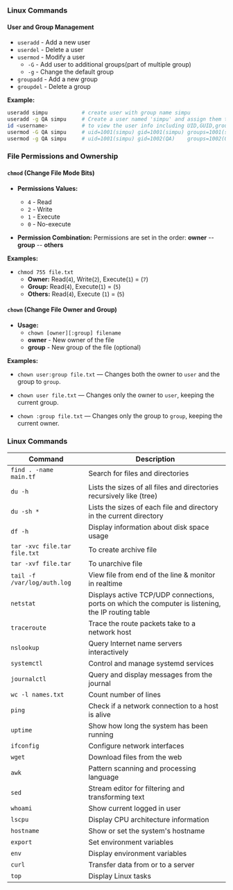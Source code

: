 
### Linux Commands

#### User and Group Management
- `useradd` - Add a new user
- `userdel` - Delete a user
- `usermod` - Modify a user
  - `-G` - Add user to additional groups(part of multiple group)
  - `-g` - Change the default group
- `groupadd` - Add a new group
- `groupdel` - Delete a group

**Example:**
```bash
useradd simpu           # create user with group name simpu 
useradd -g QA simpu     # Create a user named 'simpu' and assign them to the 'QA' group
id <username>           # to view the user info including UID,GUID,group
usermod -G QA simpu     # uid=1001(simpu) gid=1001(simpu) groups=1001(simpu),1002(QA)
usermod -g QA simpu     # uid=1001(simpu) gid=1002(QA)    groups=1002(QA)
```


### File Permissions and Ownership

#### `chmod` (Change File Mode Bits)
- **Permissions Values:**
  - `4` - Read
  - `2` - Write
  - `1` - Execute
  - `0` - No-execute

- **Permission Combination:** Permissions are set in the order: **owner** -- **group** -- **others**

**Examples:**
- `chmod 755 file.txt` 
  - **Owner:** Read(`4`), Write(`2`), Execute(`1`) = (`7`)
  - **Group:** Read(`4`), Execute(`1`) = (`5`)
  - **Others:** Read(`4`), Execute (`1`) = (`5`)

#### `chown` (Change File Owner and Group)
- **Usage:**
  - `chown [owner][:group] filename`
  - **owner** - New owner of the file
  - **group** - New group of the file (optional)

**Examples:**
- `chown user:group file.txt` 
  — Changes both the owner to `user` and the group to `group`.

- `chown user file.txt`
  — Changes only the owner to `user`, keeping the current group.

- `chown :group file.txt`
  — Changes only the group to `group`, keeping the current owner.


### Linux Commands

| Command                         | Description                                                            |
|---------------------------------|------------------------------------------------------------------------|
| `find . -name main.tf`          | Search for files and directories                                      |
| `du -h`                         | Lists the sizes of all files and directories recursively like (tree)   |
| `du -sh *`                      | Lists the sizes of each file and directory in the current directory    |
| `df -h`                         | Display information about disk space usage                            |
| `tar -xvc file.tar file.txt`    | To create archive file                                                 |
| `tar -xvf file.tar`             | To unarchive file                                                       |
| `tail -f /var/log/auth.log`     | View file from end of the line & monitor in realtime                   |
| `netstat`                       | Displays active TCP/UDP connections, ports on which the computer is listening, the IP routing table |
| `traceroute`                    | Trace the route packets take to a network host                         |
| `nslookup`                      | Query Internet name servers interactively                              |
| `systemctl`                     | Control and manage systemd services                                   |
| `journalctl`                    | Query and display messages from the journal                           |
| `wc -l names.txt`               | Count number of lines                                                  |
| `ping`                          | Check if a network connection to a host is alive                      |
| `uptime`                        | Show how long the system has been running                             |
| `ifconfig`                      | Configure network interfaces                                          |
| `wget`                          | Download files from the web                                           |
| `awk`                           | Pattern scanning and processing language                              |
| `sed`                           | Stream editor for filtering and transforming text                     |
| `whoami`                        | Show current logged in user                                           |
| `lscpu`                         | Display CPU architecture information                                  |
| `hostname`                      | Show or set the system's hostname                                     |
| `export`                        | Set environment variables                                             |
| `env`                           | Display environment variables                                         |
| `curl`                          | Transfer data from or to a server                                    |
| `top`                           | Display Linux tasks                                                   |
